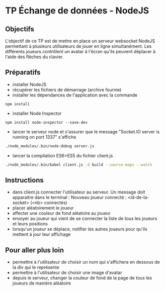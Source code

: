 # TP Échange de données - NodeJS

## Objectifs
L'objectif de ce TP est de mettre en place un serveur websocket NodeJS permettant à plusieurs utilisateurs de jouer en ligne simultanément. Les différents joueurs contrôlent un avatar à l'écran qu'ils peuvent déplacer à l'aide des flèches du clavier.

## Préparatifs
- installer NodeJS 
- récupérer les fichiers de démarrage (archive fournie)
- installer les dépendances de l'application avec la commande
```
npm install
```
- installer Node Inspector
```
npm install node-inspector --save-dev
```
- lancer le serveur node et s'assurer que le message "Socket.IO server is running on port 1337" s'affiche
```bash
./node_modules/.bin/node-debug server.js
```
- lancer la compilation ES6>ES5 du fichier client.js
```bash
./node_modules/.bin/babel client.js -d build --source-maps --watch
```

## Instructions
- dans client.js connecter l'utilisateur au serveur. Un message doit apparaitre dans le terminal :
    Nouveau joueur connecté : \<id-de-la-socket\> (\<nb\> connectés)
- placer aléatoirement le joueur
- affecter une couleur de fond aléatoire au joueur
- envoyer au joueur qui vient de se connecter la liste de tous les joueurs et leurs positions
- lorsqu'un joueur se déplace, notifier les autres joueurs pour qu'ils mettent à jour leur affichage

## Pour aller plus loin
- permettre à l'utilisateur de choisir un nom qui s'affichera en dessous de la div qui le représente
- permettre à l'utilisateur de choisir une image d'avatar 
- depuis le serveur, changer la couleur de fond de la page de tous les joueurs de manière aléatoire

